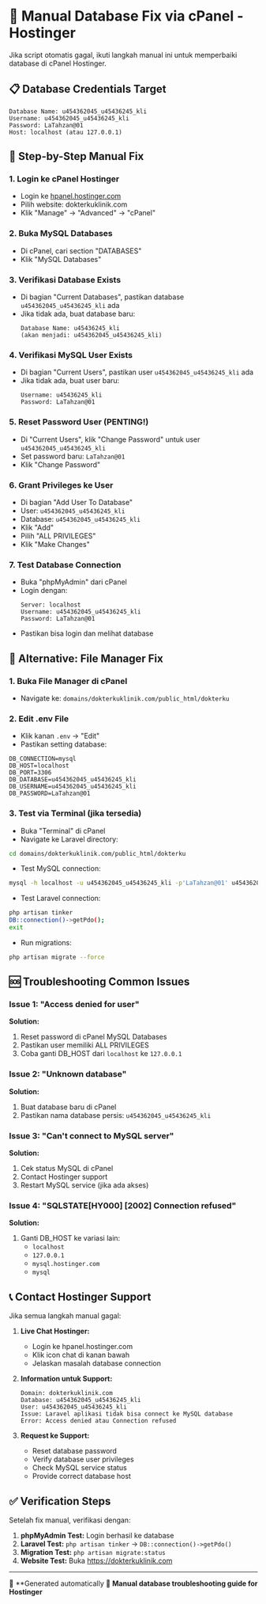 # 🔧 Manual Database Fix via cPanel - Hostinger

Jika script otomatis gagal, ikuti langkah manual ini untuk memperbaiki database di cPanel Hostinger.

## 📋 Database Credentials Target
```
Database Name: u454362045_u45436245_kli
Username: u454362045_u45436245_kli  
Password: LaTahzan@01
Host: localhost (atau 127.0.0.1)
```

## 🚀 Step-by-Step Manual Fix

### 1. Login ke cPanel Hostinger
- Login ke [hpanel.hostinger.com](https://hpanel.hostinger.com)
- Pilih website: dokterkuklinik.com
- Klik "Manage" -> "Advanced" -> "cPanel"

### 2. Buka MySQL Databases
- Di cPanel, cari section "DATABASES"
- Klik "MySQL Databases"

### 3. Verifikasi Database Exists
- Di bagian "Current Databases", pastikan database `u454362045_u45436245_kli` ada
- Jika tidak ada, buat database baru:
  ```
  Database Name: u45436245_kli
  (akan menjadi: u454362045_u45436245_kli)
  ```

### 4. Verifikasi MySQL User Exists
- Di bagian "Current Users", pastikan user `u454362045_u45436245_kli` ada
- Jika tidak ada, buat user baru:
  ```
  Username: u45436245_kli
  Password: LaTahzan@01
  ```

### 5. Reset Password User (PENTING!)
- Di "Current Users", klik "Change Password" untuk user `u454362045_u45436245_kli`
- Set password baru: `LaTahzan@01`
- Klik "Change Password"

### 6. Grant Privileges ke User
- Di bagian "Add User To Database"
- User: `u454362045_u45436245_kli`
- Database: `u454362045_u45436245_kli`
- Klik "Add"
- Pilih "ALL PRIVILEGES"
- Klik "Make Changes"

### 7. Test Database Connection
- Buka "phpMyAdmin" dari cPanel
- Login dengan:
  ```
  Server: localhost
  Username: u454362045_u45436245_kli
  Password: LaTahzan@01
  ```
- Pastikan bisa login dan melihat database

## 🔧 Alternative: File Manager Fix

### 1. Buka File Manager di cPanel
- Navigate ke: `domains/dokterkuklinik.com/public_html/dokterku`

### 2. Edit .env File
- Klik kanan `.env` -> "Edit"
- Pastikan setting database:
```env
DB_CONNECTION=mysql
DB_HOST=localhost
DB_PORT=3306
DB_DATABASE=u454362045_u45436245_kli
DB_USERNAME=u454362045_u45436245_kli
DB_PASSWORD=LaTahzan@01
```

### 3. Test via Terminal (jika tersedia)
- Buka "Terminal" di cPanel
- Navigate ke Laravel directory:
```bash
cd domains/dokterkuklinik.com/public_html/dokterku
```

- Test MySQL connection:
```bash
mysql -h localhost -u u454362045_u45436245_kli -p'LaTahzan@01' u454362045_u45436245_kli -e "SELECT 1;"
```

- Test Laravel connection:
```bash
php artisan tinker
DB::connection()->getPdo();
exit
```

- Run migrations:
```bash
php artisan migrate --force
```

## 🆘 Troubleshooting Common Issues

### Issue 1: "Access denied for user"
**Solution:**
1. Reset password di cPanel MySQL Databases
2. Pastikan user memiliki ALL PRIVILEGES
3. Coba ganti DB_HOST dari `localhost` ke `127.0.0.1`

### Issue 2: "Unknown database"
**Solution:**
1. Buat database baru di cPanel
2. Pastikan nama database persis: `u454362045_u45436245_kli`

### Issue 3: "Can't connect to MySQL server"
**Solution:**
1. Cek status MySQL di cPanel
2. Contact Hostinger support
3. Restart MySQL service (jika ada akses)

### Issue 4: "SQLSTATE[HY000] [2002] Connection refused"
**Solution:**
1. Ganti DB_HOST ke variasi lain:
   - `localhost`
   - `127.0.0.1` 
   - `mysql.hostinger.com`
   - `mysql`

## 📞 Contact Hostinger Support

Jika semua langkah manual gagal:

1. **Live Chat Hostinger:**
   - Login ke hpanel.hostinger.com
   - Klik icon chat di kanan bawah
   - Jelaskan masalah database connection

2. **Information untuk Support:**
   ```
   Domain: dokterkuklinik.com
   Database: u454362045_u45436245_kli
   User: u454362045_u45436245_kli
   Issue: Laravel aplikasi tidak bisa connect ke MySQL database
   Error: Access denied atau Connection refused
   ```

3. **Request ke Support:**
   - Reset database password
   - Verify database user privileges
   - Check MySQL service status
   - Provide correct database host

## ✅ Verification Steps

Setelah fix manual, verifikasi dengan:

1. **phpMyAdmin Test:** Login berhasil ke database
2. **Laravel Test:** `php artisan tinker` -> `DB::connection()->getPdo()`
3. **Migration Test:** `php artisan migrate:status`
4. **Website Test:** Buka https://dokterkuklinik.com

---

🤖 **Generated automatically
🔧 **Manual database troubleshooting guide for Hostinger**